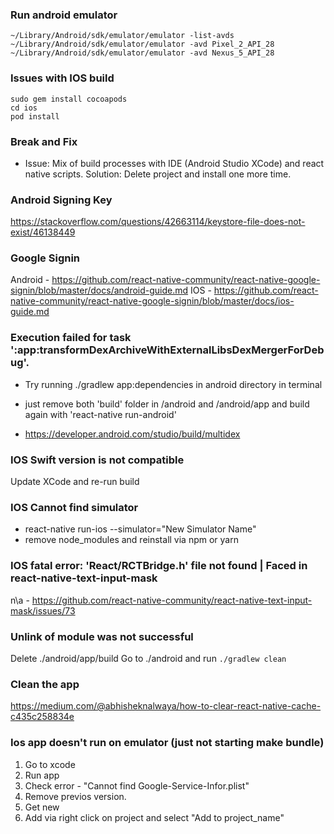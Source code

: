 ### Run android emulator
````
~/Library/Android/sdk/emulator/emulator -list-avds
~/Library/Android/sdk/emulator/emulator -avd Pixel_2_API_28
~/Library/Android/sdk/emulator/emulator -avd Nexus_5_API_28
````
### Issues with IOS build 

````
sudo gem install cocoapods
cd ios
pod install
````

### Break and Fix

- Issue: Mix of build processes with IDE (Android Studio XCode) and react native scripts.
  Solution: Delete project and install one more time.

### Android Signing Key

https://stackoverflow.com/questions/42663114/keystore-file-does-not-exist/46138449

### Google Signin

Android - https://github.com/react-native-community/react-native-google-signin/blob/master/docs/android-guide.md
IOS - https://github.com/react-native-community/react-native-google-signin/blob/master/docs/ios-guide.md

### Execution failed for task ':app:transformDexArchiveWithExternalLibsDexMergerForDebug'.

- Try running ./gradlew app:dependencies in android directory in terminal

- just remove both 'build' folder in /android and /android/app
  and build again with 'react-native run-android'

- https://developer.android.com/studio/build/multidex

### IOS Swift version is not compatible 

Update XCode and re-run build 

### IOS Cannot find simulator 

- react-native run-ios --simulator="New Simulator Name"
- remove node_modules and reinstall via npm or yarn

### IOS fatal error: 'React/RCTBridge.h' file not found | Faced in react-native-text-input-mask

n\a - https://github.com/react-native-community/react-native-text-input-mask/issues/73

### Unlink of module was not successful

Delete ./android/app/build
Go to ./android and run `./gradlew clean`

### Clean the app

https://medium.com/@abhisheknalwaya/how-to-clear-react-native-cache-c435c258834e

### Ios app doesn't run on emulator (just not starting make bundle)

1. Go to xcode 
2. Run app 
3. Check error - "Cannot find Google-Service-Infor.plist"
4. Remove previos version.
5. Get new
6. Add via right click on project and select "Add to project_name"
